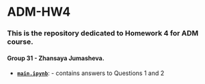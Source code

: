 # ADM-HW4

### This is the repository dedicated to Homework 4 for ADM course. 
#### Group 31 - Zhansaya Jumasheva.

- [__`main.ipynb`__]( ): - contains answers to Questions 1 and 2
